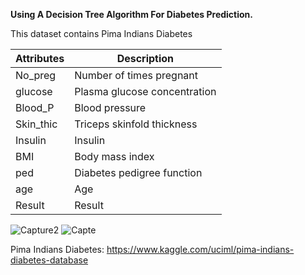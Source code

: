 **Using A Decision Tree Algorithm For Diabetes Prediction.**

This dataset contains Pima Indians Diabetes 

| Attributes|  Description |
|---|---|
|No_preg| Number of times pregnant|
|glucose|Plasma glucose concentration|
|Blood_P|  Blood pressure|
|Skin_thic| Triceps skinfold thickness|
|Insulin|  Insulin|
|BMI| Body mass index|
|ped| Diabetes pedigree function|
|age| Age|
|Result|Result|

![Capture2](https://user-images.githubusercontent.com/67466471/125610065-cad3d722-1e1f-46e8-99b8-5ddb1803b059.JPG)
![Capte](https://user-images.githubusercontent.com/67466471/125610073-f8d62647-4237-49b0-8a81-c7a41d0fa222.JPG)


Pima Indians Diabetes:
https://www.kaggle.com/uciml/pima-indians-diabetes-database
